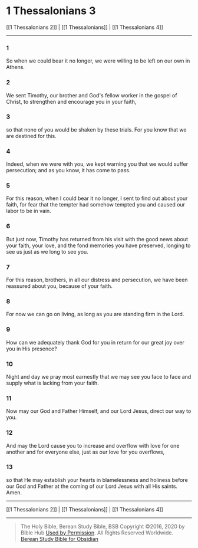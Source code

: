 # 1 Thessalonians 3

[[1 Thessalonians 2]] | [[1 Thessalonians]] | [[1 Thessalonians 4]]

---

### 1
So when we could bear it no longer, we were willing to be left on our own in Athens.

### 2
We sent Timothy, our brother and God's fellow worker in the gospel of Christ, to strengthen and encourage you in your faith,

### 3
so that none of you would be shaken by these trials. For you know that we are destined for this.

### 4
Indeed, when we were with you, we kept warning you that we would suffer persecution; and as you know, it has come to pass.

### 5
For this reason, when I could bear it no longer, I sent to find out about your faith, for fear that the tempter had somehow tempted you and caused our labor to be in vain.

### 6
But just now, Timothy has returned from his visit with the good news about your faith, your love, and the fond memories you have preserved, longing to see us just as we long to see you.

### 7
For this reason, brothers, in all our distress and persecution, we have been reassured about you, because of your faith.

### 8
For now we can go on living, as long as you are standing firm in the Lord.

### 9
How can we adequately thank God for you in return for our great joy over you in His presence?

### 10
Night and day we pray most earnestly that we may see you face to face and supply what is lacking from your faith.

### 11
Now may our God and Father Himself, and our Lord Jesus, direct our way to you.

### 12
And may the Lord cause you to increase and overflow with love for one another and for everyone else, just as our love for you overflows,

### 13
so that He may establish your hearts in blamelessness and holiness before our God and Father at the coming of our Lord Jesus with all His saints. Amen.

---

[[1 Thessalonians 2]] | [[1 Thessalonians]] | [[1 Thessalonians 4]]

---

> The Holy Bible, Berean Study Bible, BSB
> Copyright &copy;2016, 2020 by Bible Hub
> [Used by Permission](https://berean.bible/terms.htm). All Rights Reserved Worldwide.
> [Berean Study Bible for Obsidian](https://github.com/gapmiss/berean-study-bible-for-obsidian)</small>

